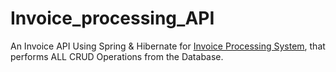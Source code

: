 # Invoice_processing_API
An Invoice API Using Spring & Hibernate for [Invoice Processing System]([(https://github.com/Shubhh4/invoice)]), that performs ALL CRUD Operations from the Database.
